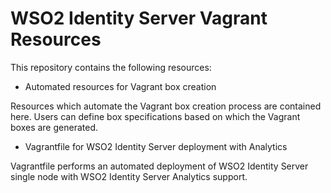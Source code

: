 # WSO2 Identity Server Vagrant Resources

This repository contains the following resources:

- Automated resources for Vagrant box creation

Resources which automate the Vagrant box creation process are contained here. Users can define
box specifications based on which the Vagrant boxes are generated.

- Vagrantfile for WSO2 Identity Server deployment with Analytics

Vagrantfile performs an automated deployment of WSO2 Identity Server single node
with WSO2 Identity Server Analytics support.
